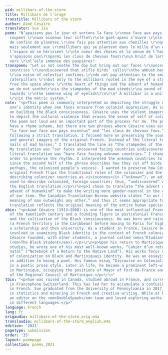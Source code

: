 ```yaml
---
pid: millibars-of-the-storm
title: Millibars de l’orage
transtitle: Millibars of the storm
author: Aimé Césaire
translator: Sue Jia
poem: "N’apaisons pas le jour et sortons la face \r\nnue face aux pays inconnus qui
  coupent \r\naux oiseaux leur sifflet\r\nle guet-apens s’ouvre \r\nle long d’un bruit
  de confins de planètes.\r\nne fais pas attention aux chenilles \r\nqui tissent souple
  mais seulement aux \r\nmillibars qui se plantent dans le mille d’un orage\r\nà délivrer
  l’espace où se hérissent \r\nle coeur des choses et la venue de l’homme\r\n\r\nRêve
  n’apaisons pas\r\nparmi les clous de chevaux fous\r\nun bruit de larmes qui tâtonne
  vers \r\nl’aile immense des paupières"
transpoem: "Let us not soothe the day but bring out our faces \r\nuncovered facing
  countries \r\nundiscovered that stifle birds’ calls\r\nthe ambush begins alongside
  \r\na noise of celestial confines.\r\ndo not pay attention to the smooth weaving
  caterpillars \r\nbut only to the millibars rooted in the eye of a storm\r\nto set
  free the space where \r\nthe heart of things and the advent of humankind bristle\r\n\r\nDream
  we do not soothe\r\nin the stampedes of the mad steeds\r\na sound of tears fumbling
  towards \r\nthe immense wing of eyelids\r\n\r\n* A millibar is a unit of air pressure
  \r\nin the metric system."
note: "<p>This poem is commonly interpreted as depicting the struggle of affirming
  one’s identity when one faces erasure from colonial oppression. As someone who focused
  on building the Black consciousness, Césaire uses the violent imagery of a storm
  to depict the cultural violence that erases the sense of self of colonized peoples.</p>\r\n<p>Reading
  the poem out loud was an important part of the process for me. The poem does not
  have a rhyme scheme, but there are two phrases where Césaire uses assonance, namely
  “la face nue face aux pays inconnus” and “les clous de chevaux fous.” Rather than
  following a strict translation, I focused more on preserving the sound, rhythm,
  and general imagery of the original French. Instead of the literal translation “the
  nails of mad horses,” I translated the line as “the stampedes of the mad steeds.”
  My translation was “our faces uncovered facing countries undiscovered,” while the
  literal translation was “bare face facing unknown countries.” I changed the adjective
  order to preserve the rhythm. I interpreted the unknown countries to mean the colonizers,
  since the second half of the phrase describes how they cut off birds’ calls (symbolizing,
  perhaps, the colonized people’s voices). I wanted to preserve how Césaire in the
  original French flips the traditional roles of the colonizer and the colonized by
  describing colonizer countries as <i>inconnus</i> (“unknown”), an adjective typically
  used to describe colonized, foreign countries; thus, “undiscovered” was chosen as
  the English translation.</p>\r\n<p>I chose to translate “the advent of man” as “the
  advent of humankind” to make the writing more gender-neutral in the current context
  of our time. The Canadian Translation Bureau website states “in our time the male
  meaning of man outweighs any other,” and thus it seems appropriate to ensure the
  translation reflects the original meaning of the entire human species. </p>"
abio: "<p>Aimé Césaire (1913–2008) is one of the most influential Francophone poets
  of the twentieth century and a founding figure in postcolonial Francophone literature
  and the cultivation of the Black consciousness. He was born and raised in Martinique
  (a French territory in the Caribbean) before moving to Paris for high school on
  a scholarship and then university. As a student in France, Césaire became deeply
  involved in examining Black identity in the context of French colonial oppression.
  Césaire founded, with other students, a journal called <em>L’Étudiant noir</em>
  (<em>The Black Student</em>).</p>\r\n<p>Upon his return to Martinique after his
  studies, he wrote one of his most well-known works, “Cahier d’un retour au pays
  natal” (“Notebook of a Return to the Native Land”). His works focus on the impact
  of colonization on Black and Martiniquais identity. He was an essayist and playwright
  in addition to being a poet. His famous essay “Discourse on Colonialism” was written
  in a poetic prose style. Later in life, he became a prominent left-wing politician
  in Martinique, occupying the positions of Mayor of Fort-de-France and President
  of the Regional Council of Martinique.</p>\r\n"
tbio: "<p>Sue was raised in Canada, studied abroad in France, and currently works
  in Francophone Switzerland. This has led her to accumulate a confusing mix of vocabulary
  in French. Sue graduated from the University of Pennsylvania in 2017, concentrating
  in statistics and minoring in French and creative writing. While at Penn, Sue was
  an editor on the <em>DoubleSpeak</em> team and loved exploring works by authors
  in different languages.</p>"
language: French
lang: fr
origaudio: millibars-of-the-storm_orig.m4a
translaudio: millibars-of-the-storm_english.m4a
edition: '2021'
pagetype: submission
order: '35'
layout: poempage
collection: poems_2021
---
```

